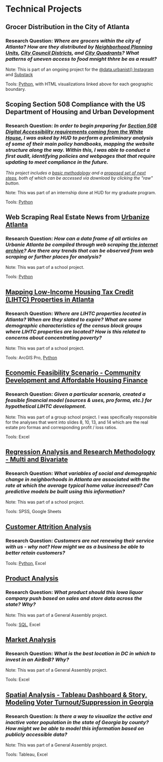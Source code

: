 # Technical Projects

## Grocer Distribution in the City of Atlanta
### Research Question: _Where are grocers within the city of Atlanta? How are they distributed by [Neighborhood Planning Units](https://dkrasner-debug.github.io/technicalprojects/npu_custom_popup_map.html), [City Council Districts](https://dkrasner-debug.github.io/technicalprojects/city_council_custom_popup_map.html), and [City Quadrants](https://dkrasner-debug.github.io/technicalprojects/quadrants_custom_popup_map.html)? What patterns of uneven access to food mnight thhre be as a result?_

Note: This is part of an ongoing project for the [@data.urbanist() Instagram](https://www.instagram.com/data.urbanist/#) and [Substack](https://dataurbanist.substack.com/about)

Tools: [Python](https://github.com/dkrasner-debug/technicalprojects/blob/main/atl_grocers_html_substackgithubready.ipynb), with HTML visualizations linked above for each geographic boundary.

## Scoping Section 508 Compliance with the US Department of Housing and Urban Development
### Research Question: _In order to begin preparing for [Section 508 Digital Accessibility requirements coming from the White House](https://www.whitehouse.gov/omb/management/ofcio/m-24-08-strengthening-digital-accessibility-and-the-management-of-section-508-of-the-rehabilitation-act/), I was asked by HUD to perform a preliminary analysis of some of their main policy handbooks, mapping the website structure along the way. Within this, I was able to conduct a first audit, identifying policies and webpages that that require updating to meet compliance in the future._
_This project includes a [basic methodology](https://github.com/dkrasner-debug/technicalprojects/blob/main/Methodological%20Overview.docx) and a [proposed set of next steps](https://github.com/dkrasner-debug/technicalprojects/blob/main/Project%20Proposal.docx), both of which can be accessed via download by clicking the "raw" button._

Note: This was part of an internship done at HUD for my graduate program.

Tools: [Python](https://github.com/dkrasner-debug/technicalprojects/blob/main/508_scrape_updated.ipynb)


## Web Scraping Real Estate News from [Urbanize Atlanta](https://atlanta.urbanize.city/)
### Research Question: _How can a data frame of all articles on Urbanie Atlanta be compiled through web scraping [the internet archive](https://web.archive.org/web/20240705180629/https://atlanta.urbanize.city/)? Are there any trends that can be observed from web scraping or further places for analysis?_

Note: This was part of a school project.

Tools: [Python](https://github.com/dkrasner-debug/technicalprojects/blob/main/Urbanize%20Atlanta%20Webscrape%20(School).ipynb)


## [Mapping Low-Income Housing Tax Credit (LIHTC) Properties in Atlanta](https://github.com/dkrasner-debug/technicalprojects/blob/main/GIS%20Final%20Project.pdf)
### Research Question: _Where are LIHTC properties located in Atlanta? When are they slated to expire? What are some demographic characteristics of the census block groups where LIHTC properties are located? How is this related to concerns about concentrating poverty?_

Note: This was part of a school project.

Tools: ArcGIS Pro, [Python](https://github.com/dkrasner-debug/technicalprojects/blob/main/Final%20Project%2C%20LIHTC%20Code.ipynb)


## [Economic Feasibility Scenario - Community Development and Affordable Housing Finance](https://github.com/dkrasner-debug/technicalprojects/blob/main/URB%208680%20Final%20Project%20Presentation.pdf)
### Research Question: _Given a particular scenario, created a feasible financial model (sources & uses, pro forma, etc.) for hypothetical LIHTC development._

Note: This was part of a group school project. I was specifically responsible for the analyses that went into slides 8, 10, 13, and 14 which are the real estate pro formas and corresponding profit / loss ratios.

Tools: Excel


## [Regression Analysis and Research Methodology - Multi and Bivariate](https://github.com/dkrasner-debug/technicalprojects/blob/7869127ff93f60e3becbdfeb7fbb17755e51249b/Typical%20Home%20Price%20%26%20Neighborhood%20Change%20in%20Atlanta.pdf)
### Research Question: _What variables of social and demographic change in neighborhoods in Atlanta are associated with the rate at which the average typical home value increased? Can predictive models be built using this information?_

Note: This was part of a school project.

Tools: SPSS, Google Sheets


## [Customer Attrition Analysis](https://github.com/dkrasner-debug/technicalprojects/files/10329717/Customer.Attrition.-.Where.to.Focus.pdf)
### Research Question: _Customers are not renewing their service with us - why not? How might we as a business be able to better retain customers?_

Tools: [Python](https://github.com/dkrasner-debug/technicalprojects/blob/9d5625b98a1e103113b08ba6e0ba5625cf31b5d1/CustomerAttrition_PreparatoryNotebook.ipynb), Excel


## [Product Analysis](https://github.com/dkrasner-debug/technicalprojects/files/10329719/Krasner_IowaLiquorStores_Presentation.SQL.Excel.pdf)
### Research Question: _What product should this Iowa liquor company push based on sales and store data across the state? Why?_

Note: This was part of a General Assembly project.

Tools: [SQL](https://bouncy-shoulder-4e3.notion.site/SQL-Project-Iowa-Liquor-Sales-GitHub-1fdc11634f1744a1810181f89d6113da), Excel


## [Market Analysis](https://github.com/dkrasner-debug/technicalprojects/files/10329720/Krasner_AirBnB_Presentation.Excel.pdf)
### Research Question: _What is the best location in DC in which to invest in an AirBnB? Why?_

Note: This was part of a General Assembly project.

Tools: Excel


## [Spatial Analysis - Tableau Dashboard & Story, Modeling Voter Turnout/Suppression in Georgia](https://prod-useast-a.online.tableau.com/#/site/dkpersonal/workbooks/819610/views)
### Research Question: _Is there a way to visualize the active and inactive voter population in the state of Georgia by county? How might we be able to model this information based on publicly accessible data?_

Note: This was part of a General Assembly project.

Tools: Tableau, Excel
